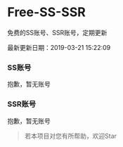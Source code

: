 # Free-SS-SSR

免费的SS账号、SSR账号，定期更新

最新更新日期：2019-03-21 15:22:09 

### SS账号

抱歉，暂无账号

### SSR账号

抱歉，暂无账号



> 若本项目对您有所帮助，欢迎Star